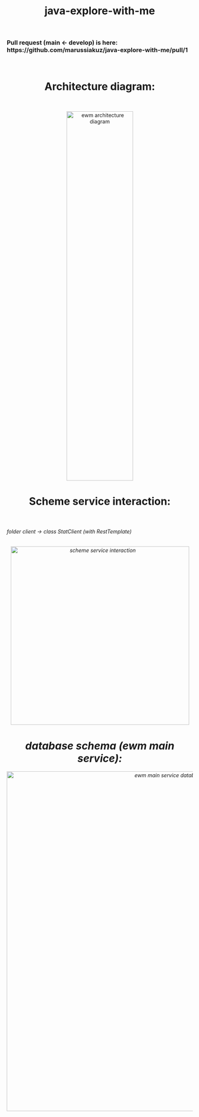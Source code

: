 # <h1 align="center">java-explore-with-me</h1>

<br/>

<h3>Pull request (main ← develop) is here: &nbsp; https://github.com/marussiakuz/java-explore-with-me/pull/1   </h3>
  
<br/>

<div>
    <h1 align="center">
    Architecture diagram: 
    </h1>
<div/>
<br/>
<div>
  <p align="center">
    <img width="180" height="1000" alt="ewm architecture diagram" src="https://user-images.githubusercontent.com/96682553/191831459-413f88c2-4720-4dd0-bfc6-572597257d10.png">
  </p>
<div/>

<div>
    <h1 align="center">Scheme service interaction: </h1><br/>
  <h6>folder client -> class StatClient (with RestTemplate)
    <h6/>
<div/>

<div>
  <p align="center">
    <img width="483" alt="scheme service interaction" src="https://user-images.githubusercontent.com/96682553/191896256-860d1294-da67-4144-86dc-cd03737c9f54.png">
  </p>
<div/>

<div>
  <h1 align="center">database schema (ewm main service): <br/></h1>
<div/>

<div>
  <p align="center">
    <img width="920" alt="ewm main service database schema" src="https://user-images.githubusercontent.com/96682553/191826289-07e19f22-7cd8-4998-b9e4-09dadd4f2323.png">
 </p>
<div/>
